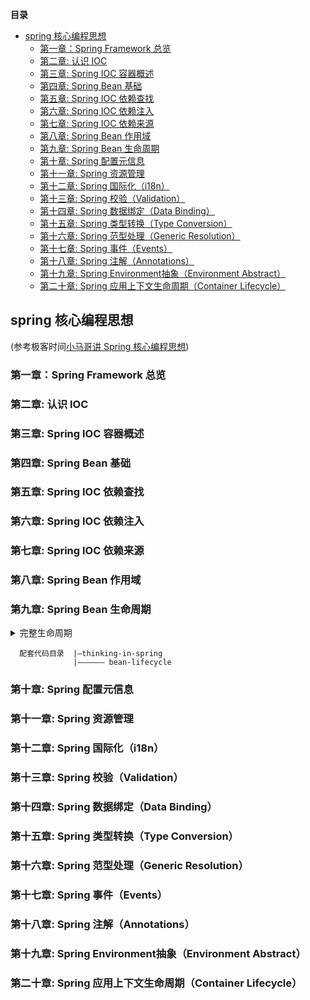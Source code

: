 
<!-- START doctoc generated TOC please keep comment here to allow auto update -->
<!-- DON'T EDIT THIS SECTION, INSTEAD RE-RUN doctoc TO UPDATE -->
**目录**  

- [spring 核心编程思想](#spring-%E6%A0%B8%E5%BF%83%E7%BC%96%E7%A8%8B%E6%80%9D%E6%83%B3)
  - [第一章：Spring Framework 总览](spring-read-doc/chapter1.md)
  - [第二章: 认识 IOC](#%E7%AC%AC%E4%BA%8C%E7%AB%A0-%E8%AE%A4%E8%AF%86-ioc)
  - [第三章: Spring IOC 容器概述](#%E7%AC%AC%E4%B8%89%E7%AB%A0-spring-ioc-%E5%AE%B9%E5%99%A8%E6%A6%82%E8%BF%B0)
  - [第四章: Spring Bean 基础](#%E7%AC%AC%E5%9B%9B%E7%AB%A0-spring-bean-%E5%9F%BA%E7%A1%80)
  - [第五章: Spring IOC 依赖查找](#%E7%AC%AC%E4%BA%94%E7%AB%A0-spring-ioc-%E4%BE%9D%E8%B5%96%E6%9F%A5%E6%89%BE)
  - [第六章: Spring IOC 依赖注入](#%E7%AC%AC%E5%85%AD%E7%AB%A0-spring-ioc-%E4%BE%9D%E8%B5%96%E6%B3%A8%E5%85%A5)
  - [第七章: Spring IOC 依赖来源](#%E7%AC%AC%E4%B8%83%E7%AB%A0-spring-ioc-%E4%BE%9D%E8%B5%96%E6%9D%A5%E6%BA%90)
  - [第八章: Spring Bean 作用域](#%E7%AC%AC%E5%85%AB%E7%AB%A0-spring-bean-%E4%BD%9C%E7%94%A8%E5%9F%9F)
  - [第九章: Spring Bean 生命周期](#%E7%AC%AC%E4%B9%9D%E7%AB%A0-spring-bean-%E7%94%9F%E5%91%BD%E5%91%A8%E6%9C%9F)
  - [第十章: Spring 配置元信息](#%E7%AC%AC%E5%8D%81%E7%AB%A0-spring-%E9%85%8D%E7%BD%AE%E5%85%83%E4%BF%A1%E6%81%AF)
  - [第十一章: Spring 资源管理](#%E7%AC%AC%E5%8D%81%E4%B8%80%E7%AB%A0-spring-%E8%B5%84%E6%BA%90%E7%AE%A1%E7%90%86)
  - [第十二章: Spring 国际化（i18n）](#%E7%AC%AC%E5%8D%81%E4%BA%8C%E7%AB%A0-spring-%E5%9B%BD%E9%99%85%E5%8C%96i18n)
  - [第十三章: Spring 校验（Validation）](#%E7%AC%AC%E5%8D%81%E4%B8%89%E7%AB%A0-spring-%E6%A0%A1%E9%AA%8Cvalidation)
  - [第十四章: Spring 数据绑定（Data Binding）](#%E7%AC%AC%E5%8D%81%E5%9B%9B%E7%AB%A0-spring-%E6%95%B0%E6%8D%AE%E7%BB%91%E5%AE%9Adata-binding)
  - [第十五章: Spring 类型转换（Type Conversion）](#%E7%AC%AC%E5%8D%81%E4%BA%94%E7%AB%A0-spring-%E7%B1%BB%E5%9E%8B%E8%BD%AC%E6%8D%A2type-conversion)
  - [第十六章: Spring 范型处理（Generic Resolution）](#%E7%AC%AC%E5%8D%81%E5%85%AD%E7%AB%A0-spring-%E8%8C%83%E5%9E%8B%E5%A4%84%E7%90%86generic-resolution)
  - [第十七章: Spring 事件（Events）](#%E7%AC%AC%E5%8D%81%E4%B8%83%E7%AB%A0-spring-%E4%BA%8B%E4%BB%B6events)
  - [第十八章: Spring 注解（Annotations）](#%E7%AC%AC%E5%8D%81%E5%85%AB%E7%AB%A0-spring-%E6%B3%A8%E8%A7%A3annotations)
  - [第十九章: Spring Environment抽象（Environment Abstract）](#%E7%AC%AC%E5%8D%81%E4%B9%9D%E7%AB%A0-spring-environment%E6%8A%BD%E8%B1%A1environment-abstract)
  - [第二十章: Spring 应用上下文生命周期（Container Lifecycle）](#%E7%AC%AC%E4%BA%8C%E5%8D%81%E7%AB%A0-spring-%E5%BA%94%E7%94%A8%E4%B8%8A%E4%B8%8B%E6%96%87%E7%94%9F%E5%91%BD%E5%91%A8%E6%9C%9Fcontainer-lifecycle)

<!-- END doctoc generated TOC please keep comment here to allow auto update -->

## spring 核心编程思想
(参考极客时间[小马哥讲 Spring 核心编程思想](https://time.geekbang.org/course/intro/100042601?tab=catalog))

### 第一章：Spring Framework 总览
### 第二章: 认识 IOC
### 第三章: Spring IOC 容器概述
### 第四章: Spring Bean 基础
### 第五章: Spring IOC 依赖查找
### 第六章: Spring IOC 依赖注入
### 第七章: Spring IOC 依赖来源
### 第八章: Spring Bean 作用域
### 第九章: Spring Bean 生命周期

<details>
<summary>完整生命周期</summary>

1.  Spring Bean 元信息配置阶段
2.  Spring Bean 元信息解析阶段
3.  Spring Bean 注册阶段
4.  Spring BeanDefinition 合并阶段
5.  Spring Bean Class 加载阶段
6.  Spring Bean 实例化前阶段
7.  Spring Bean 实例化阶段
8.  Spring Bean 实例化后阶段
9.  Spring Bean 属性赋值前阶段
10. Spring Bean Aware 接口回调阶段
11. Spring Bean 初始化前阶段
12. Spring Bean 初始化阶段
13. Spring Bean 初始化后阶段
14. Spring Bean 初始化完成阶段
15. Spring Bean 销毁前阶段
16. Spring Bean 销毁阶段
17. Spring Bean 垃圾收集

</details>

```
  配套代码目录  |—thinking-in-spring
              |—————— bean-lifecycle
  ```


  
### 第十章: Spring 配置元信息
### 第十一章: Spring 资源管理
### 第十二章: Spring 国际化（i18n）
### 第十三章: Spring 校验（Validation）
### 第十四章: Spring 数据绑定（Data Binding）
### 第十五章: Spring 类型转换（Type Conversion）
### 第十六章: Spring 范型处理（Generic Resolution）
### 第十七章: Spring 事件（Events）
### 第十八章: Spring 注解（Annotations）
### 第十九章: Spring Environment抽象（Environment Abstract）
### 第二十章: Spring 应用上下文生命周期（Container Lifecycle）
